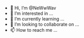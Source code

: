 - 👋 Hi, I’m @NeWwWav
- 👀 I’m interested in ...
- 🌱 I’m currently learning ...
- 💞️ I’m looking to collaborate on ...
- 📫 How to reach me ...

<!---
NeWwWav/NeWwWav is a ✨ special ✨ repository because its `README.md` (this file) appears on your GitHub profile.
You can click the Preview link to take a look at your changes.
--->
